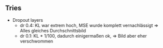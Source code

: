 ## Tries
- Dropout layers
    - dr 0.4: KL war extrem hoch, MSE wurde komplett vernachlässigt => Alles gleiches Durchschnittsbild
    - dr 0.1: KL * 1/100, dadurch einigermaßen ok, => Bild aber eher verschwommen